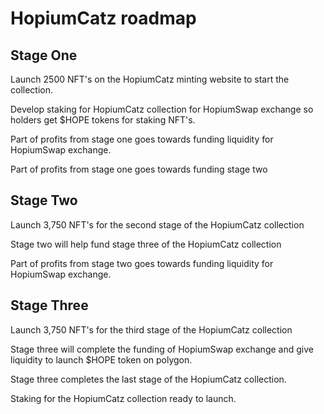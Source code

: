 # HopiumCatz roadmap

## Stage One

Launch 2500 NFT's on the HopiumCatz minting website to start the collection.&#x20;

Develop staking for HopiumCatz collection for HopiumSwap exchange so holders get $HOPE tokens for staking NFT's.&#x20;

Part of profits from stage one goes towards funding liquidity for HopiumSwap exchange.

Part of profits from stage one goes towards funding stage two

## Stage Two

Launch 3,750 NFT's for the second stage of the HopiumCatz collection

Stage two will help fund stage three of the HopiumCatz collection

Part of profits from stage two goes towards funding liquidity for HopiumSwap exchange.

## Stage Three

Launch 3,750 NFT's for the third stage of the HopiumCatz collection

Stage three will complete the funding of HopiumSwap exchange and give liquidity to launch $HOPE token on polygon.

Stage three completes the last stage of the HopiumCatz collection.

Staking for the HopiumCatz collection ready to launch.

